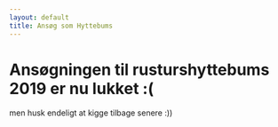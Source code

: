 ```yaml
---
layout: default
title: Ansøg som Hyttebums
---
```

<h1>Ansøgningen til rusturshyttebums 2019 er nu lukket :(</h1>
<p> 
	men husk endeligt at kigge tilbage senere :))
</p>
